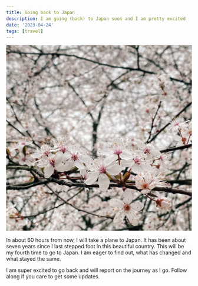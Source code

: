 ```yaml
---
title: Going back to Japan
description: I am going (back) to Japan soon and I am pretty excited
date: '2023-04-24'
tags: [travel]
---
```


![Picture of Cherry Blossoms](/images/japan00/2023-03-25_171013_00.jpg)

In about 60 hours from now, I will take a plane to Japan.
It has been about seven years since I last stepped foot in this beautiful country.
This will be my fourth time to go to Japan. I am eager to find out, what has changed and what stayed the same.

I am super excited to go back and will report on the journey as I go. Follow along if you care to get some updates.
